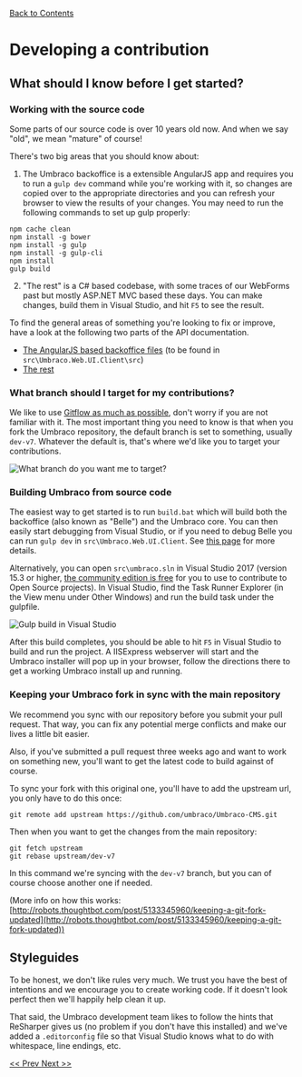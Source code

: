 [Back to Contents](1_CONTENTS.md)

# Developing a contribution

## What should I know before I get started?

### Working with the source code

Some parts of our source code is over 10 years old now. And when we say "old", we mean "mature" of course!

There's two big areas that you should know about:

  1. The Umbraco backoffice is a extensible AngularJS app and requires you to run a `gulp dev` command while you're working with it, so changes are copied over to the appropriate directories and you can refresh your browser to view the results of your changes.
  You may need to run the following commands to set up gulp properly:
  ```
  npm cache clean
  npm install -g bower
  npm install -g gulp
  npm install -g gulp-cli
  npm install
  gulp build
  ```
  2. "The rest" is a C# based codebase, with some traces of our WebForms past but mostly ASP.NET MVC based these days. You can make changes, build them in Visual Studio, and hit `F5` to see the result.

To find the general areas of something you're looking to fix or improve, have a look at the following two parts of the API documentation.

  * [The AngularJS based backoffice files](https://our.umbraco.org/apidocs/ui/#/api) (to be found  in `src\Umbraco.Web.UI.Client\src`)
  * [The rest](https://our.umbraco.org/apidocs/csharp/)

### What branch should I target for my contributions?

We like to use [Gitflow as much as possible](https://jeffkreeftmeijer.com/git-flow/), don't worry if you are not familiar with it. The most important thing you need to know is that when you fork the Umbraco repository, the default branch is set to something, usually `dev-v7`. Whatever the default is, that's where we'd like you to target your contributions.

![What branch do you want me to target?](img/defaultbranch.png)

### Building Umbraco from source code

The easiest way to get started is to run `build.bat` which will build both the backoffice (also known as "Belle") and the Umbraco core. You can then easily start debugging from Visual Studio, or if you need to debug Belle you can run `gulp dev` in `src\Umbraco.Web.UI.Client`. See [this page](BUILD.md) for more details.

Alternatively, you can open `src\umbraco.sln` in Visual Studio 2017 (version 15.3 or higher, [the community edition is free](https://www.visualstudio.com/thank-you-downloading-visual-studio/?sku=Community&rel=15) for you to use to contribute to Open Source projects). In Visual Studio, find the Task Runner Explorer (in the View menu under Other Windows) and run the build task under the gulpfile.

![Gulp build in Visual Studio](img/gulpbuild.png)

After this build completes, you should be able to hit `F5` in Visual Studio to build and run the project. A IISExpress webserver will start and the Umbraco installer will pop up in your browser, follow the directions there to get a working Umbraco install up and running.

### Keeping your Umbraco fork in sync with the main repository

We recommend you sync with our repository before you submit your pull request. That way, you can fix any potential merge conflicts and make our lives a little bit easier.

Also, if you've submitted a pull request three weeks ago and want to work on something new, you'll want to get the latest code to build against of course.

To sync your fork with this original one, you'll have to add the upstream url, you only have to do this once:

```
git remote add upstream https://github.com/umbraco/Umbraco-CMS.git
```

Then when you want to get the changes from the main repository:

```
git fetch upstream
git rebase upstream/dev-v7
```

In this command we're syncing with the `dev-v7` branch, but you can of course choose another one if needed.

(More info on how this works: [http://robots.thoughtbot.com/post/5133345960/keeping-a-git-fork-updated](http://robots.thoughtbot.com/post/5133345960/keeping-a-git-fork-updated))

## Styleguides

To be honest, we don't like rules very much. We trust you have the best of intentions and we encourage you to create working code. If it doesn't look perfect then we'll happily help clean it up.

That said, the Umbraco development team likes to follow the hints that ReSharper gives us (no problem if you don't have this installed) and we've added a `.editorconfig` file so that Visual Studio knows what to do with whitespace, line endings, etc. 

[<< Prev ](5_GUIDELINES.md)[ Next >>](7_BUILD.md)
